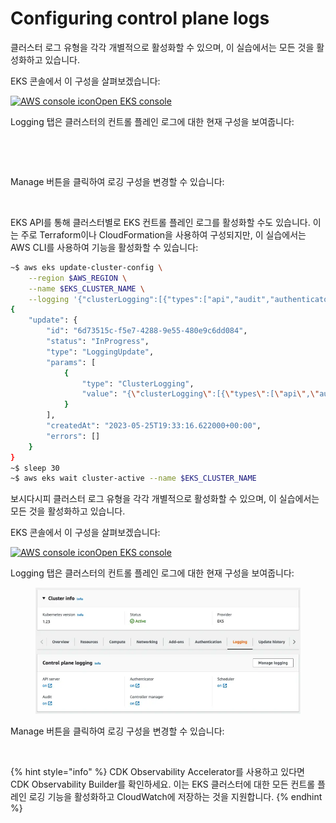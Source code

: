 # Configuring control plane logs

클러스터 로그 유형을 각각 개별적으로 활성화할 수 있으며, 이 실습에서는 모든 것을 활성화하고 있습니다.

EKS 콘솔에서 이 구성을 살펴보겠습니다:

[![AWS console icon](https://eksworkshop.com/img/services/eks.png)Open EKS console](https://console.aws.amazon.com/eks/home#/clusters/eks-workshop?selectedTab=cluster-logging-tab)

Logging 탭은 클러스터의 컨트롤 플레인 로그에 대한 현재 구성을 보여줍니다:

<figure><img src="https://eksworkshop.com/assets/images/logging-cluster-observability-tab-c41ab98265587a6d6a8fba2b2310fc86.webp" alt=""><figcaption></figcaption></figure>

<figure><img src="https://eksworkshop.com/assets/images/logging-cluster-control-plane-logging-tab-1e093c166a45af4e3dc8ca892c0338d6.webp" alt=""><figcaption></figcaption></figure>

Manage 버튼을 클릭하여 로깅 구성을 변경할 수 있습니다:

<figure><img src="https://eksworkshop.com/assets/images/logging-cluster-enable-control-plane-logging-e98d06a24c0d5589c7c99237a8182772.webp" alt=""><figcaption></figcaption></figure>

EKS API를 통해 클러스터별로 EKS 컨트롤 플레인 로그를 활성화할 수도 있습니다. 이는 주로 Terraform이나 CloudFormation을 사용하여 구성되지만, 이 실습에서는 AWS CLI를 사용하여 기능을 활성화할 수 있습니다:

```bash
~$ aws eks update-cluster-config \
    --region $AWS_REGION \
    --name $EKS_CLUSTER_NAME \
    --logging '{"clusterLogging":[{"types":["api","audit","authenticator","controllerManager","scheduler"],"enabled":true}]}'
{
    "update": {
        "id": "6d73515c-f5e7-4288-9e55-480e9c6dd084",
        "status": "InProgress",
        "type": "LoggingUpdate",
        "params": [
            {
                "type": "ClusterLogging",
                "value": "{\"clusterLogging\":[{\"types\":[\"api\",\"audit\",\"authenticator\",\"controllerManager\",\"scheduler\"],\"enabled\":true}]}"
            }
        ],
        "createdAt": "2023-05-25T19:33:16.622000+00:00",
        "errors": []
    }
}
~$ sleep 30
~$ aws eks wait cluster-active --name $EKS_CLUSTER_NAME
```

보시다시피 클러스터 로그 유형을 각각 개별적으로 활성화할 수 있으며, 이 실습에서는 모든 것을 활성화하고 있습니다.

EKS 콘솔에서 이 구성을 살펴보겠습니다:

[![AWS console icon](https://eksworkshop.com/img/services/eks.png)Open EKS console](https://console.aws.amazon.com/eks/home#/clusters/eks-workshop?selectedTab=cluster-logging-tab)

Logging 탭은 클러스터의 컨트롤 플레인 로그에 대한 현재 구성을 보여줍니다:

<figure><img src="../../../.gitbook/assets/download (1).webp" alt=""><figcaption></figcaption></figure>

Manage 버튼을 클릭하여 로깅 구성을 변경할 수 있습니다:

<figure><img src="https://eksworkshop.com/assets/images/logging-cluster-enable-logging-cc4744d25c6ea442482f2c185dbc4f63.webp" alt=""><figcaption></figcaption></figure>

{% hint style="info" %}
CDK Observability Accelerator를 사용하고 있다면 CDK Observability Builder를 확인하세요. 이는 EKS 클러스터에 대한 모든 컨트롤 플레인 로깅 기능을 활성화하고 CloudWatch에 저장하는 것을 지원합니다.
{% endhint %}




